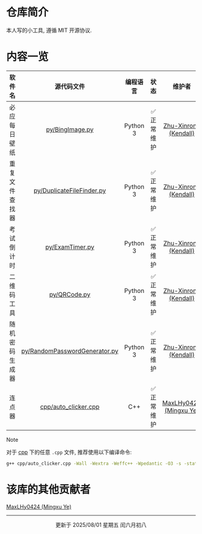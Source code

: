 # 仓库简介

本人写的小工具, 遵循 MIT 开源协议.

# 内容一览

|     软件名     |                           源代码文件                           | 编程语言 |    状态    |                                             维护者                                              |
| :------------: | :------------------------------------------------------------: | :------: | :--------: | :---------------------------------------------------------------------------------------------: |
|  必应每日壁纸  |               [py/BingImage.py](py/BingImage.py)               | Python 3 | ✅ 正常维护 | [Zhu-Xinrong (Kendall)](https://github.com/Zhu-Xinrong "Zhu-Xinrong (Kendall) 的 GitHub 主页")  |
| 重复文件查找器 |     [py/DuplicateFileFinder.py](py/DuplicateFileFinder.py)     | Python 3 | ✅ 正常维护 | [Zhu-Xinrong (Kendall)](https://github.com/Zhu-Xinrong "Zhu-Xinrong (Kendall) 的 GitHub 主页")  |
|   考试倒计时   |               [py/ExamTimer.py](py/ExamTimer.py)               | Python 3 | ✅ 正常维护 | [Zhu-Xinrong (Kendall)](https://github.com/Zhu-Xinrong "Zhu-Xinrong (Kendall) 的 GitHub 主页")  |
|   二维码工具   |                  [py/QRCode.py](py/QRCode.py)                  | Python 3 | ✅ 正常维护 | [Zhu-Xinrong (Kendall)](https://github.com/Zhu-Xinrong "Zhu-Xinrong (Kendall) 的 GitHub 主页")  |
| 随机密码生成器 | [py/RandomPasswordGenerator.py](py/RandomPasswordGenerator.py) | Python 3 | ✅ 正常维护 | [Zhu-Xinrong (Kendall)](https://github.com/Zhu-Xinrong "Zhu-Xinrong (Kendall) 的 GitHub 主页")  |
|     连点器     |          [cpp/auto_clicker.cpp](cpp/auto_clicker.cpp)          |   C++    | ✅ 正常维护 | [MaxLHy0424 (Mingxu Ye)](https://github.com/MaxLHy0424 "MaxLHy0424 (Mingxu Ye) 的 GitHub 主页") |

> [!NOTE]
> 对于 [cpp](cpp) 下的任意 `.cpp` 文件, 推荐使用以下编译命令:
> 
> ```bash
> g++ cpp/auto_clicker.cpp -Wall -Wextra -Weffc++ -Wpedantic -O3 -s -static -flto=auto -fno-rtti -fno-exceptions -ffunction-sections -fdata-sections "-Wl,--gc-sections" -std=gnu++26 -fexec-charset=gbk
> ```

# 该库的其他贡献者

[MaxLHy0424 (Mingxu Ye)](https://github.com/MaxLHy0424 "MaxLHy0424 (Mingxu Ye) 的 GitHub 主页")

---

<div align="center">

更新于 2025/08/01 星期五 闰六月初八

</div>